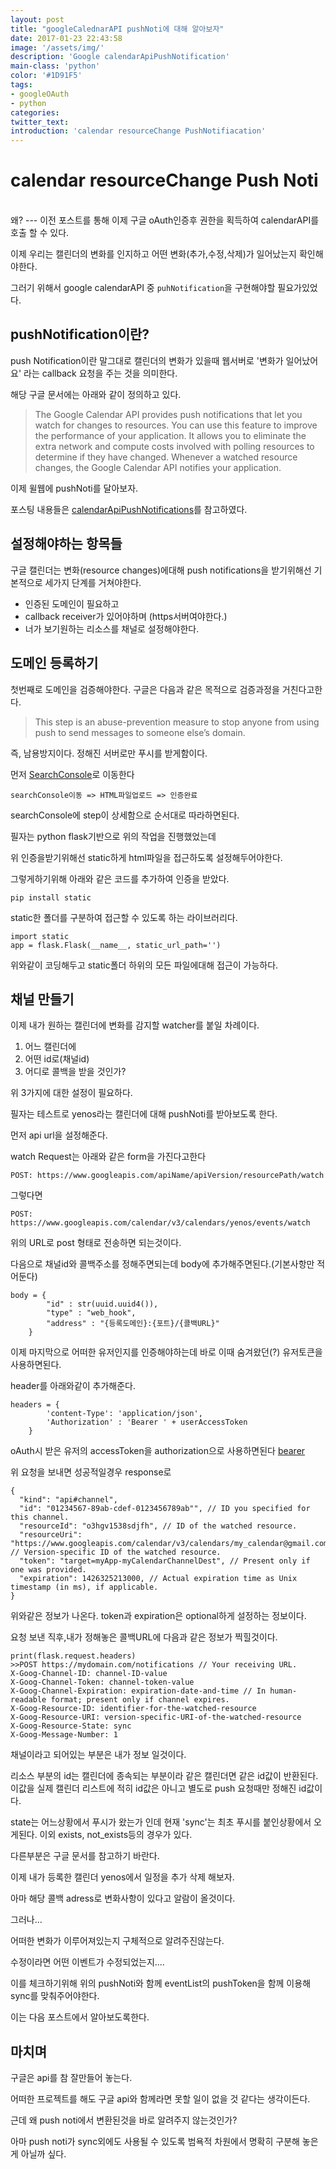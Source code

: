 ```yaml
---
layout: post
title: "googleCalednarAPI pushNoti에 대해 알아보자"
date: 2017-01-23 22:43:58
image: '/assets/img/'
description: 'Google calendarApiPushNotification'
main-class: 'python'
color: '#1D91F5'
tags:
- googleOAuth
- python
categories:
twitter_text:
introduction: 'calendar resourceChange PushNotifiacation'
---
```


calendar resourceChange Push Noti
=====
<br>
왜?
---
이전 포스트를 통해 이제 구글 oAuth인증후 권한을 획득하여 calendarAPI를 호출 할 수 있다.

이제 우리는 캘린더의 변화를 인지하고 어떤 변화(추가,수정,삭제)가 일어났는지 확인해야한다.

그러기 위해서 google calendarAPI 중 `puhNotification`을 구현해야할 필요가있었다.


pushNotification이란?
---
push Notification이란 말그대로 캘린더의 변화가 있을때 웹서버로 '변화가 일어났어요' 라는 callback 요청을 주는 것을 의미한다.

해당 구글 문서에는 아래와 같이 정의하고 있다.
>The Google Calendar API provides push notifications that let you watch for changes to resources. You can use this feature to improve the performance of your application. It allows you to eliminate the extra network and compute costs involved with polling resources to determine if they have changed. Whenever a watched resource changes, the Google Calendar API notifies your application.


이제 윌웹에 pushNoti를 달아보자.

포스팅 내용들은 [calendarApiPushNotifications](https://developers.google.com/google-apps/calendar/v3/push)를 참고하였다.


설정해야하는 항목들
---
구글 캘린더는 변화(resource changes)에대해 push notifications을 받기위해선 기본적으로 세가지 단계를 거쳐야한다.

* 인증된 도메인이 필요하고
* callback receiver가 있어야하며 (https서버여야한다.)
* 너가 보기원하는 리소스를 채널로 설정해야한다.

도메인 등록하기
---

첫번째로 도메인을 검증해야한다. 
구글은 다음과 같은 목적으로 검증과정을 거친다고한다.

>This step is an abuse-prevention measure to stop anyone from using push to send messages to someone else’s domain.

즉, 남용방지이다. 정해진 서버로만 푸시를 받게함이다.

먼저 
[SearchConsole](https://www.google.com/webmasters/tools/home?hl=ko)로 이동한다

~~~
searchConsole이동 => HTML파일업로드 => 인증완료
~~~

searchConsole에 step이 상세함으로 순서대로 따라하면된다.

필자는 python flask기반으로 위의 작업을 진행했었는데

위 인증을받기위해선 static하게 html파일을 접근하도록 설정해두어야한다. 

그렇게하기위해 아래와 같은 코드를 추가하여 인증을 받았다.


~~~
pip install static
~~~

static한 폴더를 구분하여 접근할 수 있도록 하는 라이브러리다.

~~~
import static
app = flask.Flask(__name__, static_url_path='')
~~~

위와같이 코딩해두고 static폴더 하위의 모든 파일에대해 접근이 가능하다.


채널 만들기
---
이제 내가 원하는 캘린더에 변화를 감지할 watcher를 붙일 차례이다. 

1. 어느 캘린더에
2. 어떤 id로(채널id)
3. 어디로 콜백을 받을 것인가?


위 3가지에 대한 설정이 필요하다.

필자는 테스트로 yenos라는 캘린더에 대해 pushNoti를 받아보도록 한다.

먼저 api url을 설정해준다. 

watch Request는 아래와 같은 form을 가진다고한다

~~~
POST: https://www.googleapis.com/apiName/apiVersion/resourcePath/watch
~~~

그렇다면

~~~
POST: https://www.googleapis.com/calendar/v3/calendars/yenos/events/watch
~~~

위의 URL로 post 형태로 전송하면 되는것이다.

다음으로 채널id와 콜백주소를 정해주면되는데 body에 추가해주면된다.(기본사항만 적어둔다)
~~~
body = {
        "id" : str(uuid.uuid4()),
        "type" : "web_hook",
        "address" : "{등록도메인}:{포트}/{콜백URL}"
    }
~~~

이제 마지막으로 어떠한 유저인지를 인증해야하는데 바로 이때 숨겨왔던(?) 유저토큰을 사용하면된다.

header를 아래와같이 추가해준다.

~~~
headers = {
    	'content-Type': 'application/json',
    	'Authorization' : 'Bearer ' + userAccessToken
    }
~~~

oAuth시 받은 유저의 accessToken을 authorization으로 사용하면된다
[bearer](http://self-issued.info/docs/draft-ietf-oauth-v2-bearer.html)

위 요청을 보내면 성공적일경우 response로 

~~~
{
  "kind": "api#channel",
  "id": "01234567-89ab-cdef-0123456789ab"", // ID you specified for this channel.
  "resourceId": "o3hgv1538sdjfh", // ID of the watched resource.
  "resourceUri": "https://www.googleapis.com/calendar/v3/calendars/my_calendar@gmail.com/events", // Version-specific ID of the watched resource.
  "token": "target=myApp-myCalendarChannelDest", // Present only if one was provided.
  "expiration": 1426325213000, // Actual expiration time as Unix timestamp (in ms), if applicable.
}

~~~

위와같은 정보가 나온다. token과 expiration은 optional하게 설정하는 정보이다.

요청 보낸 직후,내가 정해놓은 콜백URL에 다음과 같은 정보가 찍힐것이다.

~~~
print(flask.request.headers)
>>POST https://mydomain.com/notifications // Your receiving URL.
X-Goog-Channel-ID: channel-ID-value
X-Goog-Channel-Token: channel-token-value
X-Goog-Channel-Expiration: expiration-date-and-time // In human-readable format; present only if channel expires.
X-Goog-Resource-ID: identifier-for-the-watched-resource
X-Goog-Resource-URI: version-specific-URI-of-the-watched-resource
X-Goog-Resource-State: sync
X-Goog-Message-Number: 1
~~~

채널이라고 되어있는 부분은 내가 정보 일것이다.

리소스 부분의 id는 캘린더에 종속되는 부분이라 같은 캘린더면 같은 id값이 반환된다. 이값을 실제 캘린더 리스트에 적히 id값은 아니고 별도로 push 요청때만 정해진 id값이다.

state는 어느상황에서 푸시가 왔는가 인데 현재 'sync'는 최초 푸시를 붙인상황에서 오게된다. 이외 exists, not_exists등의 경우가 있다. 

다른부분은 구글 문서를 참고하기 바란다.

이제 내가 등록한 캘린더 yenos에서 일정을 추가 삭제 해보자.

아마 해당 콜백 adress로 변화사항이 있다고 알람이 올것이다.

그러나...

어떠한 변화가 이루어져있는지 구체적으로 알려주진않는다.

수정이라면 어떤 이벤트가 수정되었는지.... 

이를 체크하기위해 위의 pushNoti와 함께 eventList의 pushToken을 함께 이용해 sync를 맞춰주어야한다.

이는 다음 포스트에서 알아보도록한다. 


마치며
---

구글은 api를 참 잘만들어 놓는다.

어떠한 프로젝트를 해도 구글 api와 함께라면 못할 일이 없을 것 같다는 생각이든다.

근데 왜 push noti에서 변환된것을 바로 알려주지 않는것인가?

아마 push noti가 sync외에도 사용될 수 있도록 범욕적 차원에서 명확히 구분해 놓은게 아닐까 싶다.
